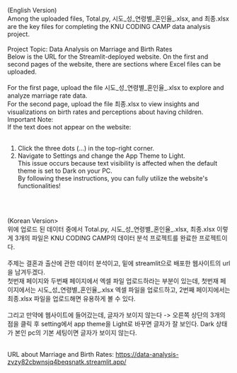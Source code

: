 (English Version)<br>
Among the uploaded files, Total.py, 시도_성_연령별_혼인율_.xlsx, and 최종.xlsx are the key files for completing the KNU CODING CAMP data analysis project.<br>
<br>
Project Topic: Data Analysis on Marriage and Birth Rates<br>
Below is the URL for the Streamlit-deployed website. On the first and second pages of the website, there are sections where Excel files can be uploaded.<br>
<br>
For the first page, upload the file 시도_성_연령별_혼인율_.xlsx to explore and analyze marriage rate data.<br>
For the second page, upload the file 최종.xlsx to view insights and visualizations on birth rates and perceptions about having children.<br>
Important Note:<br>
If the text does not appear on the website:<br>
<br>
1) Click the three dots (...) in the top-right corner.<br>
2) Navigate to Settings and change the App Theme to Light.<br>
This issue occurs because text visibility is affected when the default theme is set to Dark on your PC.<br>
By following these instructions, you can fully utilize the website's functionalities!<br>
<br>
<br>

(Korean Version><br>
위에 업로드 된 데이터 중에서 Total.py, 시도_성_연령별_혼인율_.xlsx, 최종.xlsx 이렇게 3개의 파일은 KNU CODING CAMP의 데이터 분석 프로젝트를 완료한 프로젝트이다. <br>
<br>
주제는 결혼과 출산에 관한 데이터 분석이고, 밑에 streamlit으로 배포한 웹사이트의 url을 남겨두겠다.<br>
첫번재 페이지와 두번째 페이지에서 엑셀 파일 업로드하라는 부분이 있는데, 첫번재 페이지에서는 시도_성_연령별_혼인율_.xlsx 엑셀 파일을 업로드하고, 2번째 페이지에서는 최종.xlsx 파일을 업로드해면 유용하게 볼 수 있다.<br>
<br>
그리고 만약에 웹사이트에 들어갔는데, 글자가 보이지 않는다 -> 오른쪽 상단의 3개의 점을 클릭 후 setting에서 app theme을 Light로 바꾸면 글자가 잘 보인다. Dark 상태가 본인 pc의 기본 세팅이면 글자가 보이지 않는다.<br>
<br>

URL about Marriage and Birth Rates: https://data-analysis-zvzy82cbwnsjq4beqsnatk.streamlit.app/
